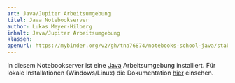 ```yaml
---
art: Java/Jupiter Arbeitsumgebung
titel: Java Notebookserver
author: Lukas Meyer-Hilberg
inhalt: Java/Jupiter Arbeitsumgebung
klassen: 
openurl: https://mybinder.org/v2/gh/tna76874/notebooks-school-java/stable
---
```

In diesem Notebookserver ist eine [Java](https://github.com/SpencerPark/IJava/releases) Arbeitsumgebung installiert. Für lokale Installationen (Windows/Linux) die Dokumentation [hier](https://raw.githubusercontent.com/tna76874/podjava/main/doc/podjava.pdf) einsehen.